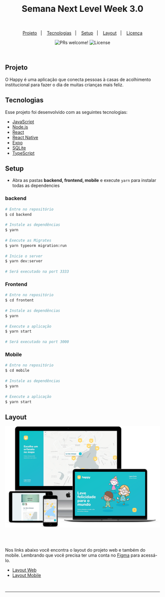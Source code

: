 <h1 align="center">
    <br/><br/>
    Semana Next Level Week 3.0
    <br/><br/>
</h1>

<p align="center">
  <a href="#sobre">Projeto</a>&nbsp;&nbsp;&nbsp;|&nbsp;&nbsp;&nbsp;
  <a href="#tecnologias">Tecnologias</a>&nbsp;&nbsp;&nbsp;|&nbsp;&nbsp;&nbsp;
  <a href="#setup">Setup</a>&nbsp;&nbsp;&nbsp;|&nbsp;&nbsp;&nbsp;
  <a href="#layout">Layout</a>&nbsp;&nbsp;&nbsp;|&nbsp;&nbsp;&nbsp;
  <a href="#licença">Licença</a>
</p>

<p align="center">
 <img src="https://img.shields.io/static/v1?label=PRs&message=welcome&color=15C3D6&labelColor=000000" alt="PRs welcome!" />

  <img alt="License" src="https://img.shields.io/static/v1?label=license&message=MIT&color=15C3D6&labelColor=000000">
</p>

<br>

## Projeto

O Happy é uma aplicação que conecta pessoas à casas de acolhimento institucional para fazer o dia de muitas crianças mais feliz.

## Tecnologias

Esse projeto foi desenvolvido com as seguintes tecnologias:

- [JavaScript](https://developer.mozilla.org/pt-BR/docs/Web/JavaScript)
- [Node.js](https://nodejs.org/en/)
- [React](https://reactjs.org)
- [React Native](https://facebook.github.io/react-native/)
- [Expo](https://expo.io/)
- [SQLite](https://www.sqlite.org/index.html)
- [TypeScript](https://www.typescriptlang.org)
  

## Setup

- Abra as pastas **backend, frontend, mobile** e execute `yarn` para instalar todas as dependencies

### backend

```bash
# Entre no repositório
$ cd backend

# Instale as dependências
$ yarn

# Execute as Migrates
$ yarn typeorm migration:run

# Inicie o server
$ yarn dev:server

# Será executado na port 3333
```

### Frontend

```bash
# Entre no repositório
$ cd frontent

# Instale as dependências
$ yarn

# Execute a aplicação
$ yarn start

# Será executado na port 3000
```

### Mobile

```bash
# Entre no repositório
$ cd mobile

# Instale as dependências
$ yarn

# Execute a aplicação
$ yarn start

```

## Layout

<div align="center">
    <img alt="Desktop" title="#Desktop" src="assets/happy.png" width="680px" />
</div>

<br/><br/>

Nos links abaixo você encontra o layout do projeto web e também do mobile. Lembrando que você precisa ter uma conta no [Figma](http://figma.com/) para acessá-lo.

- [Layout Web](https://www.figma.com/file/mDEbnoojksG4w8sOxmudh3/Happy-Web)
- [Layout Mobile](https://www.figma.com/file/X27FfVxAgy9f5IFa7ONlph/Happy-Mobile)

<br/>

---
